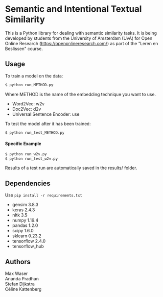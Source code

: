 # Semantic and Intentional Textual Similarity

This is a Python library for dealing with semantic similarity tasks. It is being developed by students from the University of Amsterdam (UvA) for Open Online Research (https://openonlineresearch.com/) as part of the "Leren en Beslissen" course.

## Usage

To train a model on the data:
```bash
$ python run_METHOD.py
```
Where METHOD is the name of the embedding technique you want to use. 

- Word2Vec: w2v  
- Doc2Vec: d2v  
- Universal Sentence Encoder: use

To test the model after it has been trained:
```bash
$ python run_test_METHOD.py
```

#### Specific Example
```bash
$ python run_w2v.py
$ python run_test_w2v.py
```
Results of a test run are automatically saved in the results/ folder.

## Dependencies 
Use ```pip install -r requirements.txt ```

- gensim 3.8.3
- keras 2.4.3
- nltk 3.5
- numpy 1.19.4
- pandas 1.2.0
- scipy 1.6.0
- sklearn 0.23.2
- tensorflow 2.4.0
- tensorflow_hub

## Authors

Max Waser  
Ananda Pradhan  
Stefan Dijkstra  
Céline Kattenberg
